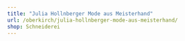 ```yaml
---
title: "Julia Hollnberger Mode aus Meisterhand"
url: /oberkirch/julia-hollnberger-mode-aus-meisterhand/
shop: Schneiderei
---
```

